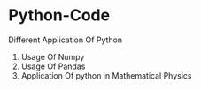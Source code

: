 # Python-Code
Different Application Of Python
1. Usage Of Numpy
2. Usage Of Pandas
3. Application Of python in Mathematical Physics
